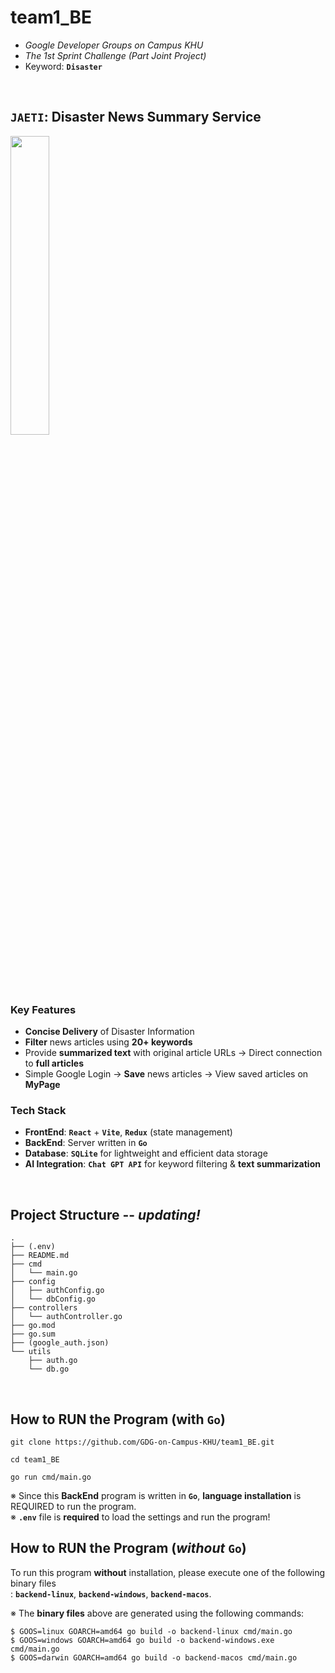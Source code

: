 # team1_BE
- *Google Developer Groups on Campus KHU*
- *The 1st Sprint Challenge (Part Joint Project)*
- Keyword: **`Disaster`**
<br>

## `JAETI`: Disaster News Summary Service
<img src="https://drive.google.com/uc?id=1GN_KJw12iLKW_QegPsj8LC2Nb9E4EOuH" width=35%>

### Key Features
- **Concise Delivery** of Disaster Information
- **Filter** news articles using **20+ keywords**
- Provide **summarized text** with original article URLs → Direct connection to **full articles**
- Simple Google Login → **Save** news articles → View saved articles on **MyPage**

### Tech Stack
- **FrontEnd**: **`React`** + **`Vite`**, **`Redux`** (state management)
- **BackEnd**: Server written in **`Go`**
- **Database**: **`SQLite`** for lightweight and efficient data storage
- **AI Integration**: **`Chat GPT API`** for keyword filtering & **text summarization**

<br>

## <b>Project Structure</b> -- <i>updating!</i>
```
.
├── (.env)
├── README.md
├── cmd
│   └── main.go
├── config
│   ├── authConfig.go
│   └── dbConfig.go
├── controllers
│   └── authController.go
├── go.mod
├── go.sum
├── (google_auth.json)
└── utils
    ├── auth.go
    └── db.go
```
<br>

## How to RUN the Program (with <code>Go</code>)
```
git clone https://github.com/GDG-on-Campus-KHU/team1_BE.git

cd team1_BE

go run cmd/main.go
```
※ Since this <b>BackEnd</b> program is written in <b><code>Go</code></b>, <b>language installation</b> is REQUIRED to run the program.<br>
※ <b><code>.env</code></b> file is <b>required</b> to load the settings and run the program!

## How to RUN the Program (<i>without</i> <code>Go</code>)
To run this program <b>without</b> installation, please execute one of the following binary files<br>
: <b><code>backend-linux</code></b>, <b><code>backend-windows</code></b>, <b><code>backend-macos</code></b>.

※ The <b>binary files</b> above are generated using the following commands:
```
$ GOOS=linux GOARCH=amd64 go build -o backend-linux cmd/main.go
$ GOOS=windows GOARCH=amd64 go build -o backend-windows.exe cmd/main.go
$ GOOS=darwin GOARCH=amd64 go build -o backend-macos cmd/main.go
```
